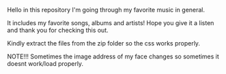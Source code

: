 Hello in this repository I'm going through my favorite music in general.

It includes my favorite songs, albums and artists! Hope you give it a listen and thank you for checking this out.


Kindly extract the files from the zip folder so the css works properly. 

NOTE!!!
Sometimes the image address of my face changes so sometimes it doesnt work/load properly.
